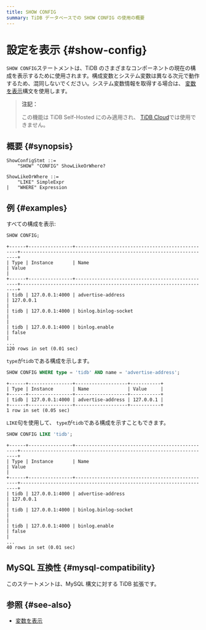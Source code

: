 ```yaml
---
title: SHOW CONFIG
summary: TiDB データベースでの SHOW CONFIG の使用の概要
---
```


# 設定を表示 {#show-config}

`SHOW CONFIG`ステートメントは、TiDB のさまざまなコンポーネントの現在の構成を表示するために使用されます。構成変数とシステム変数は異なる次元で動作するため、混同しないでください。システム変数情報を取得する場合は、 [変数を表示](/sql-statements/sql-statement-show-variables.md)構文を使用します。

> **注記：**
>
> この機能は TiDB Self-Hosted にのみ適用され、 [TiDB Cloud](https://docs.pingcap.com/tidbcloud/)では使用できません。

## 概要 {#synopsis}

```ebnf+diagram
ShowConfigStmt ::=
    "SHOW" "CONFIG" ShowLikeOrWhere?

ShowLikeOrWhere ::=
    "LIKE" SimpleExpr
|   "WHERE" Expression
```

## 例 {#examples}

すべての構成を表示:

```sql
SHOW CONFIG;
```

    +------+----------------+-------------------------------------------------+---------------------------------------------------------------------+
    | Type | Instance       | Name                                            | Value                                                               |
    +------+----------------+-------------------------------------------------+---------------------------------------------------------------------+
    | tidb | 127.0.0.1:4000 | advertise-address                               | 127.0.0.1                                                           |
    | tidb | 127.0.0.1:4000 | binlog.binlog-socket                            |                                                                     |
    | tidb | 127.0.0.1:4000 | binlog.enable                                   | false                                                               |
    ...
    120 rows in set (0.01 sec)

`type`が`tidb`である構成を示します。

```sql
SHOW CONFIG WHERE type = 'tidb' AND name = 'advertise-address';
```

    +------+----------------+-------------------+-----------+
    | Type | Instance       | Name              | Value     |
    +------+----------------+-------------------+-----------+
    | tidb | 127.0.0.1:4000 | advertise-address | 127.0.0.1 |
    +------+----------------+-------------------+-----------+
    1 row in set (0.05 sec)

`LIKE`句を使用して、 `type`が`tidb`である構成を示すこともできます。

```sql
SHOW CONFIG LIKE 'tidb';
```

    +------+----------------+-------------------------------------------------+---------------------------------------------------------------------+
    | Type | Instance       | Name                                            | Value                                                               |
    +------+----------------+-------------------------------------------------+---------------------------------------------------------------------+
    | tidb | 127.0.0.1:4000 | advertise-address                               | 127.0.0.1                                                           |
    | tidb | 127.0.0.1:4000 | binlog.binlog-socket                            |                                                                     |
    | tidb | 127.0.0.1:4000 | binlog.enable                                   | false                                                               |
    ...
    40 rows in set (0.01 sec)

## MySQL 互換性 {#mysql-compatibility}

このステートメントは、MySQL 構文に対する TiDB 拡張です。

## 参照 {#see-also}

-   [変数を表示](/sql-statements/sql-statement-show-variables.md)
